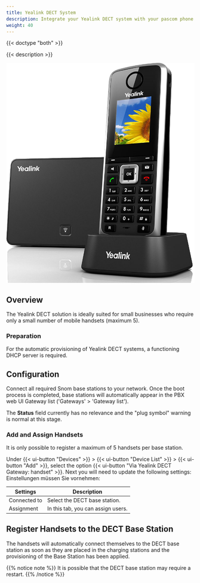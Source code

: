 ```yaml
---
title: Yealink DECT System
description: Integrate your Yealink DECT system with your pascom phone system.
weight: 40
---
```


{{< doctype "both"  >}}

{{< description >}}

![Yealink W52P](yealink_w52p_dect.png?width=300px "pascom phone system Yealink W52P DECT system integration")


## Overview

The Yealink DECT solution is ideally suited for small businesses who require only a small number of mobile handsets (maximum 5).

### Preparation

For the automatic provisioning of Yealink DECT systems, a functioning DHCP server is required.

## Configuration

Connect all required Snom base stations to your network. Once the boot process is completed, base stations will automatically appear in the PBX web UI Gateway list ('Gateways' > 'Gateway list').

The **Status** field currently has no relevance and the "plug symbol" warning is normal at this stage.

### Add and Assign Handsets

It is only possible to register a maximum of 5 handsets per base station.

Under {{< ui-button "Devices" >}} > {{< ui-button "Device List" >}} > {{< ui-button "Add" >}}, select the option {{< ui-button "Via Yealink DECT Gateway: handset" >}}. Next you will need to update the following settings: Einstellungen müssen Sie vornehmen:

|Settings|Description|
|---|---|
|Connected to|Select the DECT base station.|
|Assignment|In this tab, you can assign users.|

## Register Handsets to the DECT Base Station

The handsets will automatically connect themselves to the DECT base station as soon as they are placed in the charging stations and the provisioning of the Base Station has been applied. 

{{% notice note %}}
It is possible that the DECT base station may require a restart. 
{{% /notice %}}
